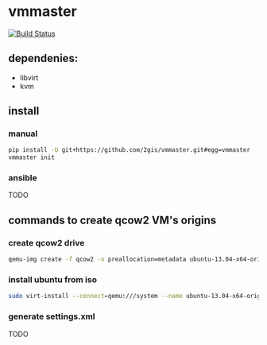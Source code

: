 # vmmaster
[![Build Status](https://travis-ci.org/nwlunatic/vmmaster.svg)](https://travis-ci.org/nwlunatic/vmmaster)

## dependenies:
+ libvirt
+ kvm

## install
### manual

```bash
pip install -U git+https://github.com/2gis/vmmaster.git#egg=vmmaster
vmmaster init
```

### ansible

TODO

## commands to create qcow2 VM's origins
### create qcow2 drive

```bash
qemu-img create -f qcow2 -o preallocation=metadata ubuntu-13.04-x64-origin.qcow2 8G
```
### install ubuntu from iso

```bash
sudo virt-install --connect=qemu:///system --name ubuntu-13.04-x64-origin --network=bridge:virbr0 --ram 2048 --vcpus 2 --disk path=$VMMASTER_HOME/origins/ubuntu-13.04-x64/drive.qcow2,format=qcow2,bus=virtio,cache=none --cdrom $ISO_PLACE/ubuntu-13.04-desktop-amd64.iso --vnc --accelerate --os-type=linux --os-variant=generic26 --hvm
```

### generate settings.xml
TODO

